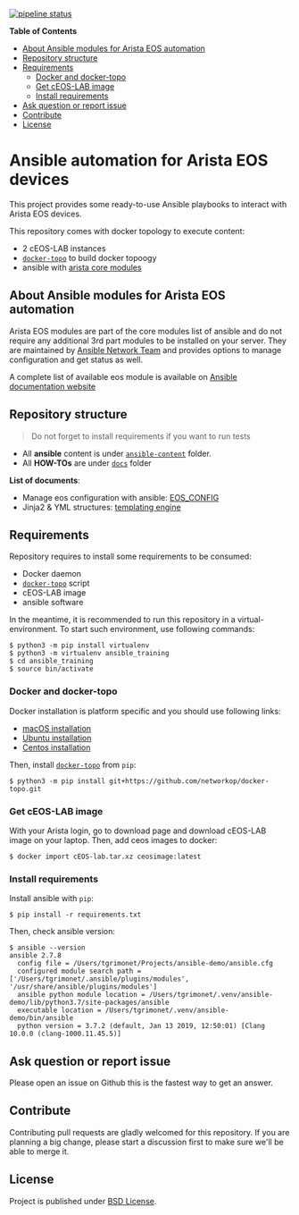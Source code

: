[![pipeline status](https://gitlab.aristanetworks.com/tgrimonet/ansible-content/badges/master/pipeline.svg)](https://gitlab.aristanetworks.com/tgrimonet/ansible-content/commits/master)

<!-- START doctoc generated TOC please keep comment here to allow auto update -->
<!-- DON'T EDIT THIS SECTION, INSTEAD RE-RUN doctoc TO UPDATE -->
**Table of Contents**

- [About Ansible modules for Arista EOS automation](#about-ansible-modules-for-arista-eos-automation)
- [Repository structure](#repository-structure)
- [Requirements](#requirements)
    - [Docker and docker-topo](#docker-and-docker-topo)
    - [Get cEOS-LAB image](#get-ceos-lab-image)
    - [Install requirements](#install-requirements)
- [Ask question or report issue](#ask-question-or-report-issue)
- [Contribute](#contribute)
- [License](#license)

<!-- END doctoc generated TOC please keep comment here to allow auto update -->

# Ansible automation for Arista EOS devices

This project provides some ready-to-use Ansible playbooks to interact with Arista EOS devices.

This repository comes with docker topology to execute content:
- 2 cEOS-LAB instances
- [`docker-topo`](https://github.com/networkop/docker-topo) to build docker topoogy
- ansible with [arista core modules](https://docs.ansible.com/ansible/latest/modules/list_of_network_modules.html#eos)

## About Ansible modules for Arista EOS automation

Arista EOS modules are part of the core modules list of ansible and do not require any additional 3rd part modules to be installed on your server. They are maintained by [Ansible Network Team](https://docs.ansible.com/ansible/latest/user_guide/modules_support.html#modules-support) and provides options to manage configuration and get status as well.

A complete list of available eos module is available on [Ansible documentation website](https://docs.ansible.com/ansible/latest/modules/list_of_network_modules.html#eos)


## Repository structure

> Do not forget to install requirements if you want to run tests

- All __ansible__ content is under [`ansible-content`](ansible-content) folder.
- All __HOW-TOs__ are under [`docs`](docs) folder

__List of documents__:

- Manage eos configuration with ansible: [EOS_CONFIG](docs/EOS_CONFIG.md)
- Jinja2 & YML structures: [templating engine](docs/JINJA_YAML_STRUCTURES.md)


## Requirements

Repository requires to install some requirements to be consumed:

- Docker daemon
- [`docker-topo`](https://github.com/networkop/docker-topo) script
- cEOS-LAB image
- ansible software

In the meantime, it is recommended to run this repository in a virtual-environment. To start such environment, use following commands:

```shell
$ python3 -m pip install virtualenv
$ python3 -m virtualenv ansible_training
$ cd ansible_training
$ source bin/activate
```

### Docker and docker-topo

Docker installation is platform specific and you should use following links:

- [macOS installation](https://docs.docker.com/docker-for-mac/install/)
- [Ubuntu installation](https://docs.docker.com/install/linux/docker-ce/ubuntu/)
- [Centos installation](https://docs.docker.com/install/linux/docker-ce/centos/)

Then, install [`docker-topo`](https://github.com/networkop/docker-topo) from `pip`:

```shell
$ python3 -m pip install git+https://github.com/networkop/docker-topo.git
```

### Get cEOS-LAB image

With your Arista login, go to download page and download cEOS-LAB image on your laptop. Then, add ceos images to docker:

```shell
$ docker import cEOS-lab.tar.xz ceosimage:latest
```

### Install requirements

Install ansible with `pip`:

```shell
$ pip install -r requirements.txt
```

Then, check ansible version:

```
$ ansible --version
ansible 2.7.8
  config file = /Users/tgrimonet/Projects/ansible-demo/ansible.cfg
  configured module search path = ['/Users/tgrimonet/.ansible/plugins/modules', '/usr/share/ansible/plugins/modules']
  ansible python module location = /Users/tgrimonet/.venv/ansible-demo/lib/python3.7/site-packages/ansible
  executable location = /Users/tgrimonet/.venv/ansible-demo/bin/ansible
  python version = 3.7.2 (default, Jan 13 2019, 12:50:01) [Clang 10.0.0 (clang-1000.11.45.5)]
```

## Ask question or report issue

Please open an issue on Github this is the fastest way to get an answer.

## Contribute

Contributing pull requests are gladly welcomed for this repository. If you are planning a big change, please start a discussion first to make sure we'll be able to merge it.

## License

Project is published under [BSD License](LICENSE).
